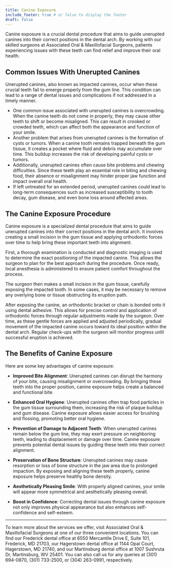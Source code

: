 ```yaml
---
title: Canine Exposure
include_footer: true # or false to display the footer
draft: false
---
```


Canine exposure is a crucial dental procedure that aims to guide unerupted canines into their correct positions in the dental arch. By working with our skilled surgeons at Associated Oral & Maxillofacial Surgeons, patients experiencing issues with these teeth can find relief and improve their oral health.

## Common Issues With Unerupted Canines

Unerupted canines, also known as impacted canines, occur when these crucial teeth fail to emerge properly from the gum line. This condition can lead to a range of dental issues and complications if not addressed in a timely manner.

- One common issue associated with unerupted canines is overcrowding. When the canine teeth do not come in properly, they may cause other teeth to shift or become misaligned. This can result in crooked or crowded teeth, which can affect both the appearance and function of your smile.
- Another problem that arises from unerupted canines is the formation of cysts or tumors. When a canine tooth remains trapped beneath the gum tissue, it creates a pocket where fluid and debris may accumulate over time. This buildup increases the risk of developing painful cysts or tumors.
- Additionally, unerupted canines often cause bite problems and chewing difficulties. Since these teeth play an essential role in biting and chewing food, their absence or misalignment may hinder proper jaw function and impact overall oral health.
- If left untreated for an extended period, unerupted canines could lead to long-term consequences such as increased susceptibility to tooth decay, gum disease, and even bone loss around affected areas.

## The Canine Exposure Procedure

Canine exposure is a specialized dental procedure that aims to guide unerupted canines into their correct positions in the dental arch. It involves creating a small incision in the gum tissue and applying orthodontic forces over time to help bring these important teeth into alignment.

First, a thorough examination is conducted and diagnostic imaging is used to determine the exact positioning of the impacted canine. This allows the surgeon to plan for the best approach during the procedure. Once ready, local anesthesia is administered to ensure patient comfort throughout the process.

The surgeon then makes a small incision in the gum tissue, carefully exposing the impacted tooth. In some cases, it may be necessary to remove any overlying bone or tissue obstructing its eruption path.

After exposing the canine, an orthodontic bracket or chain is bonded onto it using dental adhesive. This allows for precise control and application of orthodontic forces through regular adjustments made by the surgeon. Over time, as these gentle forces are applied and adjusted periodically, gradual movement of the impacted canine occurs toward its ideal position within the dental arch. Regular check-ups with the surgeon will monitor progress until successful eruption is achieved.

## The Benefits of Canine Exposure

Here are some key advantages of canine exposure:

- **Improved Bite Alignment**: Unerupted canines can disrupt the harmony of your bite, causing misalignment or overcrowding. By bringing these teeth into the proper position, canine exposure helps create a balanced and functional bite.

- **Enhanced Oral Hygiene**: Unerupted canines often trap food particles in the gum tissue surrounding them, increasing the risk of plaque buildup and gum disease. Canine exposure allows easier access for brushing and flossing, promoting better oral hygiene.

- **Prevention of Damage to Adjacent Teeth**: When unerupted canines remain below the gum line, they may exert pressure on neighboring teeth, leading to displacement or damage over time. Canine exposure prevents potential dental issues by guiding these teeth into their correct alignment.

- **Preservation of Bone Structure**: Unerupted canines may cause resorption or loss of bone structure in the jaw area due to prolonged impaction. By exposing and aligning these teeth properly, canine exposure helps preserve healthy bone density.

- **Aesthetically Pleasing Smile**: With properly aligned canines, your smile will appear more symmetrical and aesthetically pleasing overall.

- **Boost in Confidence**: Correcting dental issues through canine exposure not only improves physical appearance but also enhances self-confidence and self-esteem.

---

To learn more about the services we offer, visit Associated Oral & Maxillofacial Surgeons at one of our three convenient locations. You can find our Frederick dental office at 6550 Mercantile Drive E, Suite 101, Frederick, MD 21703, our Hagerstown dental office at 1144 Opal Court, Hagerstown, MD 21740, and our Martinsburg dental office at 1007 Sushruta Dr, Martinsburg, WV 25401. You can also call us for any queries at (301) 694-0870, (301) 733-2500, or (304) 263-0991, respectively.